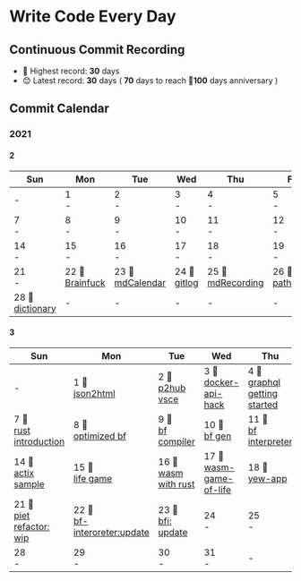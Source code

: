 # Write Code Every Day

## Continuous Commit Recording

- 🥇 Highest record: **30** days
- 😊 Latest record: **30** days ( **70** days to reach 🎉**100** days anniversary )

## Commit Calendar

### 2021

#### 2
Sun|Mon|Tue|Wed|Thu|Fri|Sat
-|-|-|-|-|-|-
-|1<br>-|2<br>-|3<br>-|4<br>-|5<br>-|6<br>-
7<br>-|8<br>-|9<br>-|10<br>-|11<br>-|12<br>-|13<br>-
14<br>-|15<br>-|16<br>-|17<br>-|18<br>-|19<br>-|20<br>-
21<br>-|22 🍺<br>[Brainfuck](./node/brainfuck)|23 🍺<br>[mdCalendar](./node/mdCalendar)|24 🍺<br>[gitlog](./node/gitlog)|25 🍺<br>[mdRecording](./node/mdRecording)|26 🍺<br>[path2hub](./node/path2hub)|27 🍺<br>[githack](./node/githack)
28 🍺<br>[dictionary](./node/dictionary)|-|-|-|-|-|-
#### 3
Sun|Mon|Tue|Wed|Thu|Fri|Sat
-|-|-|-|-|-|-
-|1 🍺<br>[json2html](./node/json2html)|2 🍺<br>[p2hub vsce](./node/path2GithubVsce)|3 🍺<br>[docker-api-hack](./node/docker-api-hack)|4 🍺<br>[graphql getting started](./node/graphql-getting-started)|5 🍺<br>[go getting starged](./go/getting-started)|6 🍺<br>[rust getting started](./rust/getting-started)
7 🍺<br>[rust introduction](./rust/introduction)|8 🍺<br>[optimized bf](./rust/optimaized-bf)|9 🍺<br>[bf compiler](./node/bf-compiler)|10 🍺<br>[bf gen](./node/bf-gen)|11 🍺<br>[bf interpreter](./node/brainfuck-interpreter)|12 🍺<br>[bf2js](./node/bf2js)|13 🍺<br>[redux-sample](./node/redux-sample)
14 🍺<br>[actix sample](./rust/actix-sample)|15 🍺<br>[life game](./rust/lifegame)|16 🍺<br>[wasm with rust](./rust/wasm)|17 🍺<br>[wasm-game-of-life](./rust/wasm-game-of-life)|18 🍺<br>[yew-app](./rust/yew-app)|19 🍺<br>[piet: wip](./rust/piet-interpreter)|20 🍺<br>[piet](./rust/piet)
21 🍺<br>[piet refactor: wip](./rust/piet-refactor)|22 🍺<br>[bf-interoreter:update](./node/brainfuck-interpreter)|23 🍺<br>[bfi: update](./node/brainfuck-interpreter)|24<br>-|25<br>-|26<br>-|27<br>-
28<br>-|29<br>-|30<br>-|31<br>-|-|-|-
